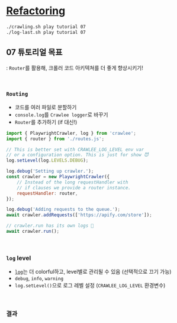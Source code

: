 # [Refactoring](https://crawlee.dev/docs/introduction/refactoring)

```sh
./crawling.sh play tutorial 07
./log-last.sh play tutorial 07
```

## 07 튜토리얼 목표

: `Router`를 활용해, 크롤러 코드 아키텍쳐를 더 좋게 향상시키기!

<br>

### `Routing`

- 코드를 여러 파일로 분할하기
- `console.log`를 `Crawlee logger`로 바꾸기
- `Router`를 추가하기 (if 대신!)

```js
import { PlaywrightCrawler, log } from 'crawlee';
import { router } from './routes.js';

// This is better set with CRAWLEE_LOG_LEVEL env var
// or a configuration option. This is just for show 😈
log.setLevel(log.LEVELS.DEBUG);

log.debug('Setting up crawler.');
const crawler = new PlaywrightCrawler({
    // Instead of the long requestHandler with
    // if clauses we provide a router instance.
    requestHandler: router,
});

log.debug('Adding requests to the queue.');
await crawler.addRequests(['https://apify.com/store']);

// crawler.run has its own logs 🙂
await crawler.run();
```


<br>

### `log` level

- [`log`](https://crawlee.dev/api/core/class/Log)는 더 colorful하고, level별로 관리될 수 있음 (선택적으로 끄기 가능)
- `debug`, `info`, `warning`
- `log.setLevel()`으로 로그 레벨 설정 (`CRAWLEE_LOG_LEVEL` 환경변수)

<br>

### 결과

```sh

```
